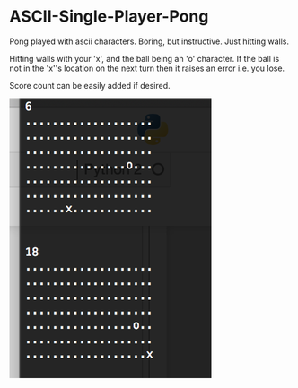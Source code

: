 # ASCII-Single-Player-Pong
Pong played with ascii characters. Boring, but instructive. Just hitting walls.

Hitting walls with your 'x', and the ball being an 'o' character. 
If the ball is not in the 'x''s location on the next turn then it raises an error i.e. you lose.

Score count can be easily added if desired.

<img src='screenshot.png'>

